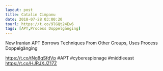 ```yaml
---
layout: post
title: Catalin Cimpanu
date: 2018-07-28 03:00:20
tourl: https://t.co/9lGQt24Ew6
tags: [APT,Process Doppelgänging]
---
```

New Iranian APT Borrows Techniques From Other Groups, Uses Process Doppelgänging

https://t.co/tNg8qSfdVp #APT #cyberespionage #middleeast https://t.co/HJRJXJZ17Z